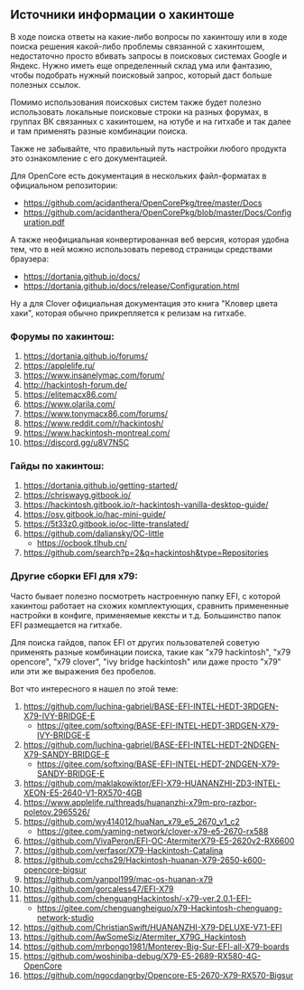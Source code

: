 ## Источники информации о хакинтоше

В ходе поиска ответы на какие-либо вопросы по хакинтошу или в ходе поиска решения какой-либо проблемы связанной с хакинтошем, недостаточно просто вбивать запросы в поисковых системах Google и Яндекс. Нужно иметь еще определенный склад ума или фантазию, чтобы подобрать нужный поисковый запрос, который даст больше полезных ссылок.

Помимо использования поисковых систем также будет полезно использовать локальные поисковые строки на разных форумах, в группах ВК связанных с хакинтошем, на ютубе и на гитхабе и так далее и там применять разные комбинации поиска.

Также не забывайте, что правильный путь настройки любого продукта это ознакомление с его документацией.

Для OpenCore есть документация в нескольких файл-форматах в официальном репозитории:
- https://github.com/acidanthera/OpenCorePkg/tree/master/Docs
- https://github.com/acidanthera/OpenCorePkg/blob/master/Docs/Configuration.pdf

А также неофициальная конвертированная веб версия, которая удобна тем, что в ней можно использовать перевод страницы средствами браузера:
- https://dortania.github.io/docs/
- https://dortania.github.io/docs/release/Configuration.html

Ну а для Clover официальная документация это книга "Кловер цвета хаки", которая обычно прикрепляется к релизам на гитхабе.

### Форумы по хакинтош:
1. https://dortania.github.io/forums/
2. https://applelife.ru/
3. https://www.insanelymac.com/forum/
4. http://hackintosh-forum.de/
5. https://elitemacx86.com/
6. https://www.olarila.com/
7. https://www.tonymacx86.com/forums/
8. https://www.reddit.com/r/hackintosh/
9. https://www.hackintosh-montreal.com/
10. https://discord.gg/u8V7N5C


### Гайды по хакинтош:
1. https://dortania.github.io/getting-started/
2. https://chriswayg.gitbook.io/
3. https://hackintosh.gitbook.io/r-hackintosh-vanilla-desktop-guide/
4. https://osy.gitbook.io/hac-mini-guide/
5. https://5t33z0.gitbook.io/oc-litte-translated/
6. https://github.com/daliansky/OC-little
   - https://ocbook.tlhub.cn/
7. https://github.com/search?p=2&q=hackintosh&type=Repositories


### Другие сборки EFI для x79:

Часто бывает полезно посмотреть настроенную папку EFI, с которой хакинтош работает на схожих комплектующих, сравнить примененные настройки в конфиге, применяемые кексты и т.д. Большинство папок EFI размещается на гитхабе.

Для поиска гайдов, папок EFI от других пользователей советую применять разные комбинации поиска, такие как "x79 hackintosh", "x79 opencore", "x79 clover", "ivy bridge hackintosh" или даже просто "x79" или эти же выражения без пробелов.

Вот что интересного я нашел по этой теме:
1. https://github.com/luchina-gabriel/BASE-EFI-INTEL-HEDT-3RDGEN-X79-IVY-BRIDGE-E
    - https://gitee.com/softxing/BASE-EFI-INTEL-HEDT-3RDGEN-X79-IVY-BRIDGE-E
2. https://github.com/luchina-gabriel/BASE-EFI-INTEL-HEDT-2NDGEN-X79-SANDY-BRIDGE-E
    - https://gitee.com/softxing/BASE-EFI-INTEL-HEDT-2NDGEN-X79-SANDY-BRIDGE-E
3. https://github.com/maklakowiktor/EFI-X79-HUANANZHI-ZD3-INTEL-XEON-E5-2640-V1-RX570-4GB
4. https://www.applelife.ru/threads/huananzhi-x79m-pro-razbor-poletov.2965526/
5. https://github.com/wy414012/huaNan_x79_e5_2670_v1_c2
    - https://gitee.com/yaming-network/clover-x79-e5-2670-rx588
6. https://github.com/VivaPeron/EFI-OC-AtermiterX79-E5-2620v2-RX6600
7. https://github.com/verfasor/X79-Hackintosh-Catalina
8. https://github.com/cchs29/Hackintosh-huanan-X79-2650-k600-opencore-bigsur
9. https://github.com/yanpol199/mac-os-huanan-x79
10. https://github.com/gorcaless47/EFI-X79
11. https://github.com/chenguangHackintosh/-x79-ver.2.0.1-EFI-
    - https://gitee.com/chenguangheiguo/x79-Hackintosh-chenguang-network-studio
12. https://github.com/ChristianSwift/HUANANZHI-X79-DELUXE-V7.1-EFI
13. https://github.com/AwSomeSiz/Atermiter_X79G_Hackintosh
14. https://github.com/mrbongo1981/Monterey-Big-Sur-EFI-all-X79-boards
15. https://github.com/woshiniba-debug/X79-E5-2689-RX580-4G-OpenCore
16. https://github.com/ngocdangrby/Opencore-E5-2670-X79-RX570-Bigsur

